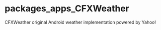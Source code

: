 packages_apps_CFXWeather
========================

CFXWeather original Android weather implementation powered by Yahoo!
